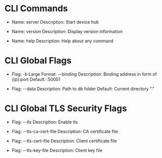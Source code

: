 CLI Commands
=========================
- Name:           server
  Description:    Start device hub

- Name:           version
  Description:    Display version information

- Name:           help
  Description:    Help about any command

CLI Global Flags
=================
- Flag:           -b
  Large Format:   --binding <string>
  Description:    Binding address in form of {ip}:port
  Default:        :50051

- Flag:           --data <string>
  Description:    Path to db folder
  Default:        Current directory "."

CLI Global TLS Security Flags
=============================
- Flag:           --tls
  Description:    Enable tls

- Flag:           --tls-ca-cert-file <string>
  Description:    CA certificate file

- Flag:           --tls-cert-file <string>
  Description:    Client certificate file

- Flag:           --tls-key-file <string>
  Description:    Client key file
  